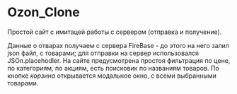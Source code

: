 # Ozon_Clone

Простой сайт с имитацей работы с сервером (отправка и получение).

Данные о отварах получаем с сервера FireBase - до этого на него залил json файл, с товарами;
для отправки на сервер использовался JSOn.placehodler.
На сайте предусмотрена простоя фильтрация по цене, по категориям, по акциям, есть поисковик по названиям товаров.
По кнопке _корзина_ открывается модальное окно, с всеми выбранными товарами.
